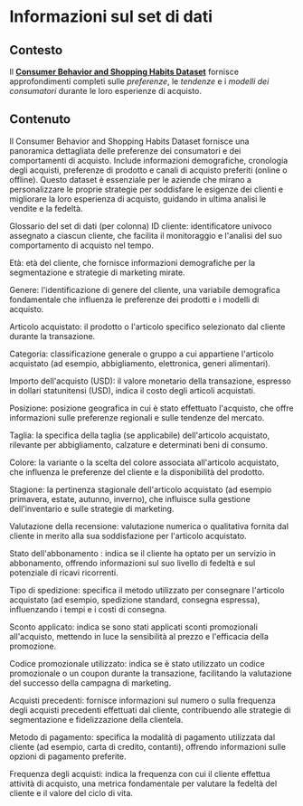# Informazioni sul set di dati
## Contesto
Il [**Consumer Behavior and Shopping Habits Dataset**](https://www.kaggle.com/datasets/zeesolver/consumer-behavior-and-shopping-habits-datasets) fornisce approfondimenti completi sulle *preferenze*, le *tendenze* e i *modelli dei consumatori* durante le loro esperienze di acquisto. 

## Contenuto
Il Consumer Behavior and Shopping Habits Dataset fornisce una panoramica dettagliata delle preferenze dei consumatori e dei comportamenti di acquisto. Include informazioni demografiche, cronologia degli acquisti, preferenze di prodotto e canali di acquisto preferiti (online o offline). Questo dataset è essenziale per le aziende che mirano a personalizzare le proprie strategie per soddisfare le esigenze dei clienti e migliorare la loro esperienza di acquisto, guidando in ultima analisi le vendite e la fedeltà.

Glossario del set di dati (per colonna)
ID cliente: identificatore univoco assegnato a ciascun cliente, che facilita il monitoraggio e l'analisi del suo comportamento di acquisto nel tempo.

Età: età del cliente, che fornisce informazioni demografiche per la segmentazione e strategie di marketing mirate.

Genere: l'identificazione di genere del cliente, una variabile demografica fondamentale che influenza le preferenze dei prodotti e i modelli di acquisto.

Articolo acquistato: il prodotto o l'articolo specifico selezionato dal cliente durante la transazione.

Categoria: classificazione generale o gruppo a cui appartiene l'articolo acquistato (ad esempio, abbigliamento, elettronica, generi alimentari).

Importo dell'acquisto (USD): il valore monetario della transazione, espresso in dollari statunitensi (USD), indica il costo degli articoli acquistati.

Posizione: posizione geografica in cui è stato effettuato l'acquisto, che offre informazioni sulle preferenze regionali e sulle tendenze del mercato.

Taglia: la specifica della taglia (se applicabile) dell'articolo acquistato, rilevante per abbigliamento, calzature e determinati beni di consumo.

Colore: la variante o la scelta del colore associata all'articolo acquistato, che influenza le preferenze del cliente e la disponibilità del prodotto.

Stagione: la pertinenza stagionale dell'articolo acquistato (ad esempio primavera, estate, autunno, inverno), che influisce sulla gestione dell'inventario e sulle strategie di marketing.

Valutazione della recensione: valutazione numerica o qualitativa fornita dal cliente in merito alla sua soddisfazione per l'articolo acquistato.

Stato dell'abbonamento : indica se il cliente ha optato per un servizio in abbonamento, offrendo informazioni sul suo livello di fedeltà e sul potenziale di ricavi ricorrenti.

Tipo di spedizione: specifica il metodo utilizzato per consegnare l'articolo acquistato (ad esempio, spedizione standard, consegna espressa), influenzando i tempi e i costi di consegna.

Sconto applicato: indica se sono stati applicati sconti promozionali all'acquisto, mettendo in luce la sensibilità al prezzo e l'efficacia della promozione.

Codice promozionale utilizzato: indica se è stato utilizzato un codice promozionale o un coupon durante la transazione, facilitando la valutazione del successo della campagna di marketing.

Acquisti precedenti: fornisce informazioni sul numero o sulla frequenza degli acquisti precedenti effettuati dal cliente, contribuendo alle strategie di segmentazione e fidelizzazione della clientela.

Metodo di pagamento: specifica la modalità di pagamento utilizzata dal cliente (ad esempio, carta di credito, contanti), offrendo informazioni sulle opzioni di pagamento preferite.

Frequenza degli acquisti: indica la frequenza con cui il cliente effettua attività di acquisto, una metrica fondamentale per valutare la fedeltà del cliente e il valore del ciclo di vita.
